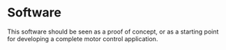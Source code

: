 # Software
This software should be seen as a proof of concept, or as a starting point for developing a complete motor control application. 
